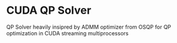 # CUDA QP Solver
QP Solver heavily insipred by ADMM optimizer from OSQP for QP optimization in CUDA streaming multiprocessors
